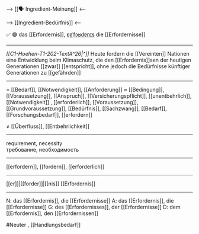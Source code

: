 --> [[🗣️ Ingredient-Meinung]] <--

--> [[Ingredient-Bedürfnis]] <--

✅ 🟢 das [[Erfordernis]], [ɛɐ̯ˈfɔʁdɐnɪs](https://youglish.com/pronounce/Erfordernis/german)
die [[Erfordernisse]]

---
*[[C1-Hoehen-T1-202-Text#^26|^]]* Heute fordern die [[Vereinten]] Nationen eine Entwicklung beim Klimaschutz, die den [[Erfordernis]]sen der heutigen Generationen [[zwar]] [[entspricht]], ohne jedoch die Bedürfnisse künftiger Generationen zu [[gefährden]]

---
= [[Bedarf]], [[Notwendigkeit]], [[Anforderung]]
≈ [[Bedingung]], [[Voraussetzung]], [[Anspruch]], [[Versicherungspflicht]], [[unentbehrlich]], [[Notwendigkeit]]
, [[erforderlich]], [[Voraussetzung]], [[Grundvoraussetzung]], [[Bedürfnis]], [[Sachzwang]], [[Bedarf]], [[Forschungsbedarf]], [[erfordern]]

≠ [[Überfluss]], [[Entbehrlichkeit]]

---
requirement, necessity  
требование, необходимость

---
[[erfordern]], [[fordern]], [[erforderlich]]

---
[[er]]|[[forder]]|[[nis]]
[[Erfordernis]]


---
N: das [[Erfordernis]], die [[Erfordernisse]]
A: das [[Erfordernis]], die [[Erfordernisse]]
G: des [[Erfordernisses]], der [[Erfordernisse]]
D: dem [[Erfordernis]], den [[Erfordernissen]]

#Neuter , [[Handlungsbedarf]]